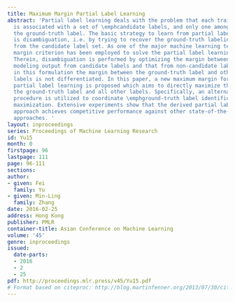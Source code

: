 ```yaml
---
title: Maximum Margin Partial Label Learning
abstract: 'Partial label learning deals with the problem that each training example
  is associated with a set of \emphcandidate labels, and only one among the set is
  the ground-truth label. The basic strategy to learn from partial label examples
  is disambiguation, i.e. by trying to recover the ground-truth labeling information
  from the candidate label set. As one of the major machine learning techniques, maximum
  margin criterion has been employed to solve the partial label learning problem.
  Therein, disambiguation is performed by optimizing the margin between the maximum
  modeling output from candidate labels and that from non-candidate labels. However,
  in this formulation the margin between the ground-truth label and other candidate
  labels is not differentiated. In this paper, a new maximum margin formulation for
  partial label learning is proposed which aims to directly maximize the margin between
  the ground-truth label and all other labels. Specifically, an alternating optimization
  procedure is utilized to coordinate \emphground-truth label identification and \emphmargin
  maximization. Extensive experiments show that the derived partial label learning
  approach achieves competitive performance against other state-of-the-art comparing
  approaches. '
layout: inproceedings
series: Proceedings of Machine Learning Research
id: Yu15
month: 0
firstpage: 96
lastpage: 111
page: 96-111
sections: 
author:
- given: Fei
  family: Yu
- given: Min-Ling
  family: Zhang
date: 2016-02-25
address: Hong Kong
publisher: PMLR
container-title: Asian Conference on Machine Learning
volume: '45'
genre: inproceedings
issued:
  date-parts:
  - 2016
  - 2
  - 25
pdf: http://proceedings.mlr.press/v45/Yu15.pdf
# Format based on citeproc: http://blog.martinfenner.org/2013/07/30/citeproc-yaml-for-bibliographies/
---
```


